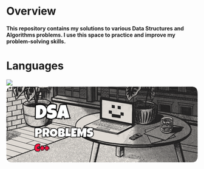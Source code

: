 
<H1>Overview</H1>
<H4>This repository contains my solutions to various Data Structures and Algorithms problems. I use this space to practice and improve my problem-solving skills.</H4>

<H1>Languages</H1>
<img src="https://camo.githubusercontent.com/1c1b141d32f5e01a0c794c685f1c38f7b857f1ecdf6e0772ad38ded52529c675/68747470733a2f2f696d672e736869656c64732e696f2f62616467652f432532422532422d3030353939433f7374796c653d666f722d7468652d6261646765266c6f676f3d63253242253242266c6f676f436f6c6f723d7768697465"/>
<img align="center" src="output-onlinegiftools.gif"/>
